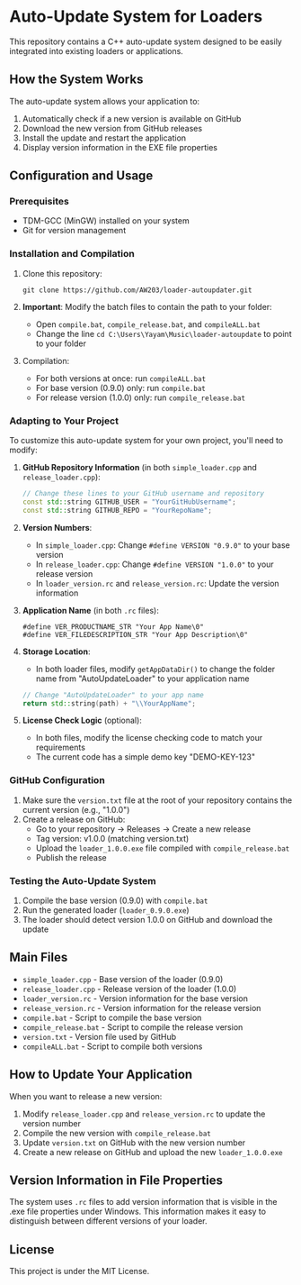 # Auto-Update System for Loaders

This repository contains a C++ auto-update system designed to be easily integrated into existing loaders or applications.

## How the System Works

The auto-update system allows your application to:

1. Automatically check if a new version is available on GitHub
2. Download the new version from GitHub releases
3. Install the update and restart the application
4. Display version information in the EXE file properties

## Configuration and Usage

### Prerequisites

- TDM-GCC (MinGW) installed on your system
- Git for version management

### Installation and Compilation

1. Clone this repository:
   ```
   git clone https://github.com/AW203/loader-autoupdater.git
   ```

2. **Important**: Modify the batch files to contain the path to your folder:
   - Open `compile.bat`, `compile_release.bat`, and `compileALL.bat`
   - Change the line `cd C:\Users\Yayam\Music\loader-autoupdate` to point to your folder

3. Compilation:
   - For both versions at once: run `compileALL.bat`
   - For base version (0.9.0) only: run `compile.bat`
   - For release version (1.0.0) only: run `compile_release.bat`

### Adapting to Your Project

To customize this auto-update system for your own project, you'll need to modify:

1. **GitHub Repository Information** (in both `simple_loader.cpp` and `release_loader.cpp`):
   ```cpp
   // Change these lines to your GitHub username and repository
   const std::string GITHUB_USER = "YourGitHubUsername";
   const std::string GITHUB_REPO = "YourRepoName";
   ```

2. **Version Numbers**:
   - In `simple_loader.cpp`: Change `#define VERSION "0.9.0"` to your base version
   - In `release_loader.cpp`: Change `#define VERSION "1.0.0"` to your release version
   - In `loader_version.rc` and `release_version.rc`: Update the version information

3. **Application Name** (in both `.rc` files):
   ```
   #define VER_PRODUCTNAME_STR "Your App Name\0"
   #define VER_FILEDESCRIPTION_STR "Your App Description\0"
   ```

4. **Storage Location**:
   - In both loader files, modify `getAppDataDir()` to change the folder name from "AutoUpdateLoader" to your application name
   ```cpp
   // Change "AutoUpdateLoader" to your app name
   return std::string(path) + "\\YourAppName";
   ```

5. **License Check Logic** (optional):
   - In both files, modify the license checking code to match your requirements
   - The current code has a simple demo key "DEMO-KEY-123"

### GitHub Configuration

1. Make sure the `version.txt` file at the root of your repository contains the current version (e.g., "1.0.0")
2. Create a release on GitHub:
   - Go to your repository → Releases → Create a new release
   - Tag version: v1.0.0 (matching version.txt)
   - Upload the `loader_1.0.0.exe` file compiled with `compile_release.bat`
   - Publish the release

### Testing the Auto-Update System

1. Compile the base version (0.9.0) with `compile.bat`
2. Run the generated loader (`loader_0.9.0.exe`)
3. The loader should detect version 1.0.0 on GitHub and download the update

## Main Files

- `simple_loader.cpp` - Base version of the loader (0.9.0)
- `release_loader.cpp` - Release version of the loader (1.0.0)
- `loader_version.rc` - Version information for the base version
- `release_version.rc` - Version information for the release version
- `compile.bat` - Script to compile the base version
- `compile_release.bat` - Script to compile the release version
- `version.txt` - Version file used by GitHub
- `compileALL.bat` - Script to compile both versions

## How to Update Your Application

When you want to release a new version:

1. Modify `release_loader.cpp` and `release_version.rc` to update the version number
2. Compile the new version with `compile_release.bat`
3. Update `version.txt` on GitHub with the new version number
4. Create a new release on GitHub and upload the new `loader_1.0.0.exe`

## Version Information in File Properties

The system uses `.rc` files to add version information that is visible in the .exe file properties under Windows. This information makes it easy to distinguish between different versions of your loader.

## License

This project is under the MIT License. 